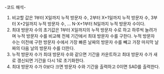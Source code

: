 -코드 해석-

1. 비교할 값은 1부터 X일까지 누적 방문자 수, 2부터 X+1일까지 누적 방문자 수, 3부터 X+2일까지 누적 방문자 수, ... N-X+1부터 N일까지 누적 방문자 수이다.
2. 최대 방문자 수의 초기값은 1부터 X일까지의 누적 방문자 수로 하고 하루씩 늘려가며 누적 방문자 수를 비교해 전체 기간에서 최대 방문자 수를 구한다. 누적 방문자 수는 이전에 구한 방문자 수에서 가장 빠른 날짜의 방문자 수를 빼고 가장 마지막 날짜의 다음 날의 방문자 수를 더한다.
3. 누적 방문자 수가 최대 방문자 수와 같으면 기간을 카운트하고 최대 방문자 수가 새로 갱신되면 기간을 다시 1로 초기화한다.
4. 최대 방문자 수가 0보다 크면 방문자 수와 기간을 출력하고 0이면 SAD를 출력한다.
